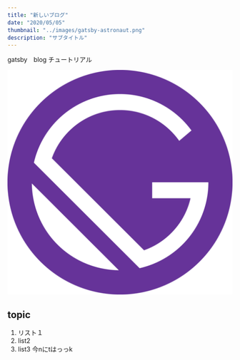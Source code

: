 ```yaml
---
title: "新しいブログ"
date: "2020/05/05"
thumbnail: "../images/gatsby-astronaut.png"
description: "サブタイトル"
---
```


gatsby　blog チュートリアル

![sample](../images/gatsby-icon.png)

## topic

1. リスト１
2. list2
3. list3
今nにtはっっk